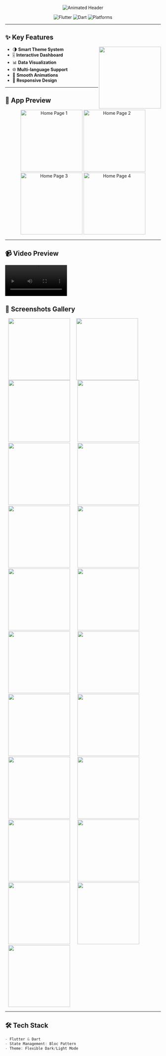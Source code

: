 <p align="center">
  <img src="https://readme-typing-svg.demolab.com?font=Fira+Code&weight=600&size=28&duration=3000&pause=500&color=22C55E&center=true&vCenter=true&width=435&lines=%F0%9F%8E%A5+System+App+%F0%9F%92%BB;Modern+Dashboard+%26+Profile;%F0%9F%8C%8E+Dark%2FLight+Theme" alt="Animated Header">
</p>

<p align="center">
  <img src="https://img.shields.io/badge/Flutter-02569B?style=for-the-badge&logo=flutter&logoColor=white" alt="Flutter">
  <img src="https://img.shields.io/badge/Dart-0175C2?style=for-the-badge&logo=dart&logoColor=white" alt="Dart">
  <img src="https://img.shields.io/badge/Platforms-Android%20%7C%20iOS-informational?style=for-the-badge" alt="Platforms">
</p>

---

## ✨ Key Features
<p align="center">
  <img src="https://media.giphy.com/media/3o7TKRQZmj8yjJfzAI/giphy.gif" width="200" align="right">

- 🌗 **Smart Theme System**
- 🎚️ **Interactive Dashboard**
- 📊 **Data Visualization**
- 🌐 **Multi-language Support**
- 🔄 **Smooth Animations**
- 📱 **Responsive Design**
</p>

---


## 🎥 App Preview
<!-- Replace with your GIFs later -->
<p align="center">
  <img src="Readme/home_page1.png" width="200" alt="Home Page 1">
  <img src="Readme/home_page2.png" width="200" alt="Home Page 2">
  <img src="Readme/home_page3.png" width="200" alt="Home Page 3">
  <img src="Readme/home_page4.png" width="200" alt="Home Page 4">
</p>

---

<!-- video of the whole system -->

## 📹 Video Preview
<video src="Readme/record_the_system.mp4" width="200" alt="The System"></video>



## 📸 Screenshots Gallery

<img src="Readme/1.png" width="200" align="left" hspace="10">
<img src="Readme/2.png" width="200" hspace="10">
<img src="Readme/3.png" width="200" hspace="10">
<img src="Readme/4.png" width="200" hspace="10">
<img src="Readme/5.png" width="200" hspace="10">
<img src="Readme/6.png" width="200" hspace="10">
<img src="Readme/7.png" width="200" hspace="10">
<img src="Readme/8.png" width="200" hspace="10">
<img src="Readme/9.png" width="200" hspace="10">
<img src="Readme/10.png" width="200" hspace="10">
<img src="Readme/11.png" width="200" hspace="10">
<img src="Readme/12.png" width="200" hspace="10">
<img src="Readme/13.png" width="200" hspace="10">
<img src="Readme/14.png" width="200" hspace="10">
<img src="Readme/15.png" width="200" hspace="10">
<img src="Readme/16.png" width="200" hspace="10">
<img src="Readme/17.png" width="200" hspace="10">
<img src="Readme/18.png" width="200" hspace="10">
<img src="Readme/19.png" width="200" hspace="10">
<img src="Readme/20.png" width="200" hspace="10">
<img src="Readme/21.png" width="200" hspace="10">

<br clear="left">

---

## 🛠️ Tech Stack
```dart
- Flutter & Dart
- State Management: Bloc Pattern
- Theme: Flexible Dark/Light Mode
